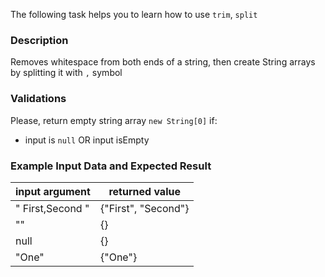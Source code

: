 The following task helps you to learn how to use `trim`, `split`

### Description
Removes whitespace from both ends of a string, then create String arrays by splitting it with `,` symbol

### Validations
Please, return empty string array `new String[0]` if:
* input is `null` OR input isEmpty

### Example Input Data and Expected Result

| input argument   | returned value      |
|------------------|---------------------|
| " First,Second " | {"First", "Second"} |
| ""               | {}                  |
| null             | {}                  |
| "One"            | {"One"}             |